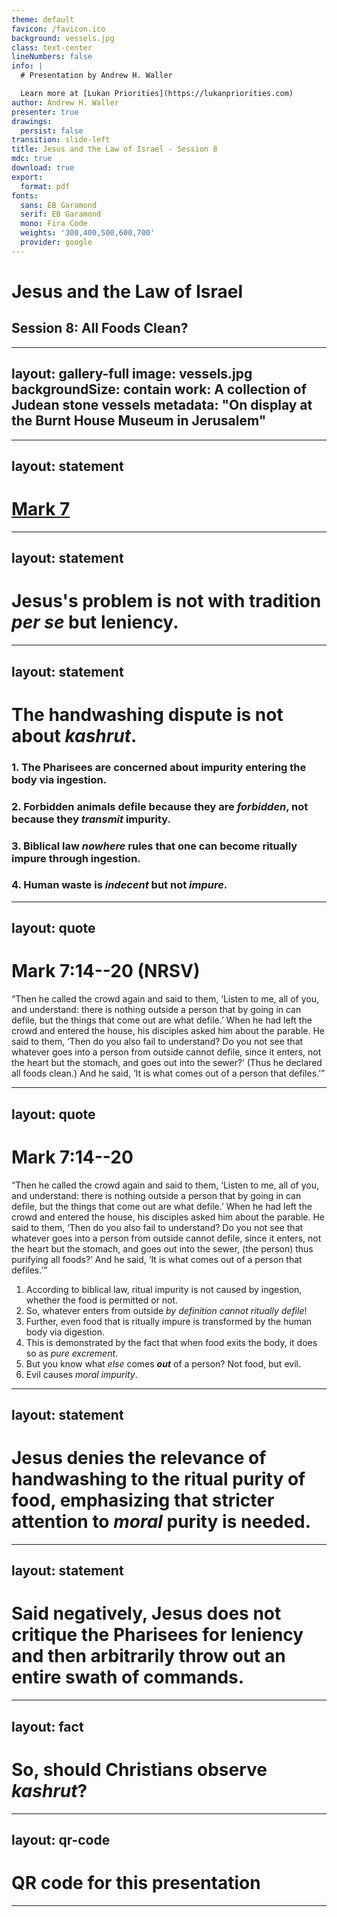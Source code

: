 ```yaml
---
theme: default
favicon: /favicon.ico
background: vessels.jpg
class: text-center
lineNumbers: false
info: |
  # Presentation by Andrew H. Waller

  Learn more at [Lukan Priorities](https://lukanpriorities.com)
author: Andrew H. Waller
presenter: true
drawings:
  persist: false
transition: slide-left
title: Jesus and the Law of Israel - Session 8
mdc: true
download: true
export:
  format: pdf
fonts:
  sans: EB Garamond
  serif: EB Garamond
  mono: Fira Code
  weights: '300,400,500,600,700'
  provider: google
---
```


# Jesus and the Law of Israel

## Session 8: All Foods Clean?

---
layout: gallery-full
image: vessels.jpg
backgroundSize: contain 
work: A collection of Judean stone vessels
metadata: "On display at the Burnt House Museum in Jerusalem"
---

---
layout: statement
---

# [Mark 7](https://www.esv.org/Mark+7/)

---
layout: statement
---

# Jesus's problem is not with tradition *per se* but leniency.

<!--
* Jesus isn't objecting to the mere existence of extra-biblical traditions.
    * Indeed, the Pharisees are consciously categorizing these traditions as "the tradition of the elders" and *not* Torah.
    * These are applications of Torah that are not being presented as Torah itself.
        * If we're not careful, we will misunderstand the core dispute here, which is not about *adding to Torah*, but about distinctly extra-biblical traditions that permit violations of Torah.
* Jesus uses the binding oath (korban) that the Pharisees permit as an example of lenient tradition missing the mark of biblical law.
    * The Pharisees apparently permit their followers to make a permanently binding oath that devotes property to God, thus preventing it from being used to care for parents.
        * This would be like using your child's college fund as a donation to the church; you can do it, but you're probably sinning against your child by breaking a promise to them.
-->

---
layout: statement 
---

# The handwashing dispute is not about *kashrut*.

### 1. The Pharisees are concerned about impurity entering the body via ingestion.
### 2. Forbidden animals defile because they are *forbidden*, not because they *transmit* impurity.
### 3. Biblical law *nowhere* rules that one can become ritually impure through ingestion.
### 4. Human waste is *indecent* but not *impure*.

---
layout: quote
---

# Mark 7:14--20 (NRSV)

“Then he called the crowd again and said to them, ‘Listen to me, all of you, and understand: <span v-mark="{color: '#59b58a', type: 'highlight', click: 1}">there is nothing outside a person that by going in can defile</span>, but the things that come out are what defile.’
When he had left the crowd and entered the house, his disciples asked him about the parable.
<span v-mark="{ color: '#b5595f', type: 'highlight', click: 3 }">He</span> said to them, ‘Then do you also fail to understand?
Do you not see that whatever goes into a person from outside cannot defile, since it enters, not the heart but the stomach, and goes out into the sewer?’
<span v-mark="{ color: '#b5595f', type: 'highlight', click: 3 }">(Thus he declared all foods clean.)</span>
And he said, ‘It is what comes out of a person that defiles.’”

<!--
* Jesus's initial statement is a straightforward agreement with biblical law, i.e., ritual defilement cannot take place via ingestion.
* But then Jesus... throws out biblical law by "declaring all foods clean"?
    * This is typically treated as a narrative aside, i.e., Mark is explaining what Jesus is up to.
        * This reading sees this phrase explaining that Jesus intended to do away with kashrut in some way.
* The problem is that this translation choice makes poor sense of some admittedly awkward syntax.
    * Without going into the grammatical details (see Logan Williams, “The Stomach Purifies All Foods: Jesus’ Anatomical Argument in Mark 7.18–19,” NTS 70.1 (2024): 371–91 for a full treatment of the difficulties), it's highly unusual for a participle to be separated from the word it modifies in this way.
        * For this to be a narrative aside describing Jesus's explanation, καθαρίζων must be modifying the unstated 3MS subject of λέγει in v. 18.
        * This seems unlikely.
            * A more likely explanation is that it modifies ἄνθρωπος in v. 18.
-->

---
layout: quote
---

# Mark 7:14--20

“Then he called the crowd again and said to them, ‘Listen to me, all of you, and understand: <span v-mark="{color: '#59b58a', type: 'highlight', click: 1}">there is nothing outside a person that by going in can defile</span>, but the things that come out are what defile.’
When he had left the crowd and entered the house, his disciples asked him about the parable.
He said to them, ‘Then do you also fail to understand?
Do you not see that whatever goes into <span v-mark="{ color: '#597fb5', type: 'highlight', click: 3 }">a person</span> from outside cannot defile, since it enters, not the heart but the stomach, and goes out into the sewer, <span v-mark="{ color: '#597fb5', type: 'highlight', click: 3 }">(the person) thus purifying all foods?</span>’
And he said, ‘It is what comes out of a person that defiles.’”

1. According to biblical law, ritual impurity is not caused by ingestion, whether the food is permitted or not.
2. So, whatever enters from outside *by definition cannot ritually defile*!
3. Further, even food that is ritually impure is transformed by the human body via digestion.
4. This is demonstrated by the fact that when food exits the body, it does so as *pure excrement*.
5. But you know what *else* comes ***out*** of a person? Not food, but evil.
6. Evil causes *moral impurity*.

<!--
* Again, see Williams, "The Stomach Purifies All Foods", 383 for a full argument for translating καθαρίζων as modifying ἄνθρωπος.
    * I am adopting his translation here.
-->

---
layout: statement
---

# Jesus denies the relevance of handwashing to the ritual purity of food, emphasizing that stricter attention to *moral* purity is needed.

---
layout: statement
---

# Said negatively, Jesus does not critique the Pharisees for leniency and then arbitrarily throw out an entire swath of commands.

---
layout: fact
---

# So, should Christians observe *kashrut*?

<!--
* If Jesus *didn't* declare all foods clean, does that mean that Christians are obligated by *kashrut*?
    * My answer to this is a definite "no."
    * However, we need to look in the right places for clear information on this.
    * Just because Jesus isn't clearly doing away with parts of Torah here doesn't mean there isn't more context to be had.
        * Acts 15 is much clearer on the relationship of gentile Christians to *kashrut* and Torah more generally.
* The point here is that if Jesus isn't making a sweeping claim about *kashrut* then we need to stop reading him as if he is.
-->

---
layout: qr-code
---
# QR code for this presentation
---
